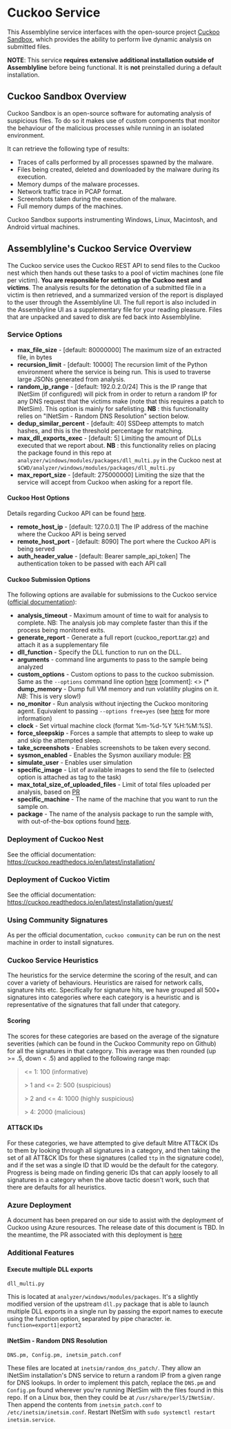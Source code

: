 # Cuckoo Service

This Assemblyline service interfaces with the open-source project [Cuckoo Sandbox](https://cuckoosandbox.org), which provides the ability to perform live dynamic analysis on submitted files.

**NOTE**: This service **requires extensive additional installation outside of Assemblyline** before being functional. It is **not** preinstalled during a default installation.

## Cuckoo Sandbox Overview

Cuckoo Sandbox is an open-source software for automating analysis of suspicious files. To do so it makes use of custom components 
that monitor the behaviour of the malicious processes while running in an isolated environment.

It can retrieve the following type of results:

* Traces of calls performed by all processes spawned by the malware.
* Files being created, deleted and downloaded by the malware during its execution.
* Memory dumps of the malware processes.
* Network traffic trace in PCAP format.
* Screenshots taken during the execution of the malware.
* Full memory dumps of the machines.

Cuckoo Sandbox supports instrumenting Windows, Linux, Macintosh, and
Android virtual machines.

## Assemblyline's Cuckoo Service Overview
The Cuckoo service  uses the Cuckoo REST API to send files to the Cuckoo nest which then hands out these tasks to a pool of victim machines (one file per victim). 
**You are responsible for setting up the Cuckoo nest and victims**. The analysis results for the detonation of a submitted file in a victim is then retrieved, 
and a summarized version of the report is displayed to the user through the Assemblyline UI. The full report is also included in the Assemblyline UI as a supplementary file for your reading pleasure. 
Files that are unpacked and saved to disk are fed back into Assemblyline.

### Service Options

* **max_file_size** - [default: 80000000] The maximum size of an extracted file, in bytes
* **recursion_limit** - [default: 10000] The recursion limit of the Python environment where the service is being run. This is used to traverse large JSONs generated from analysis.
* **random_ip_range** - [default: 192.0.2.0/24] This is the IP range that INetSim (if configured) will pick from in order to return a random IP for any DNS request that the victims make (note that this requires a patch to INetSim). This option is mainly for safelisting. 
**NB** : this functionality relies on "INetSim - Random DNS Resolution" section below.
* **dedup_similar_percent** - [default: 40] SSDeep attempts to match hashes, and this is the threshold percentage for matching.
* **max_dll_exports_exec** - [default: 5] Limiting the amount of DLLs executed that we report about.
**NB** : this functionality relies on placing the package found in this repo at `analyzer/windows/modules/packages/dll_multi.py` in the Cuckoo nest at `$CWD/analyzer/windows/modules/packages/dll_multi.py`
* **max_report_size** - [default: 275000000] Limiting the size that the service will accept from Cuckoo when asking for a report file.

#### Cuckoo Host Options
Details regarding Cuckoo API can be found [here](https://cuckoo.readthedocs.io/en/latest/usage/api/). 

* **remote_host_ip** - [default: 127.0.0.1] The IP address of the machine where the Cuckoo API is being served 
* **remote_host_port** - [default: 8090] The port where the Cuckoo API is being served
* **auth_header_value** - [default: Bearer sample_api_token] The authentication token to be passed with each API call

#### Cuckoo Submission Options

The following options are available for submissions to the Cuckoo service ([official documentation](https://cuckoo.readthedocs.io/en/latest/usage/api/#tasks-create-file)):

* **analysis_timeout** - Maximum amount of time to wait for analysis to complete. NB: The analysis job may complete faster
than this if the process being monitored exits.
* **generate_report** - Generate a full report (cuckoo_report.tar.gz) and attach it as a supplementary file
* **dll_function** - Specify the DLL function to run on the DLL.
* **arguments** - command line arguments to pass to the sample being analyzed
* **custom_options** - Custom options to pass to the cuckoo submission. Same as the `--options` command line option [here](https://cuckoo.sh/docs/usage/submit.html)
[comment]: <> (* **dump_memory** - Dump full VM memory and run volatility plugins on it. *NB*: This is very slow!)
* **no_monitor** - Run analysis without injecting the Cuckoo monitoring agent. Equivalent to passing `--options free=yes` (see [here](https://cuckoo.sh/docs/usage/packages.html) for more information)
* **clock** - Set virtual machine clock (format %m-%d-%Y %H:%M:%S).
* **force_sleepskip** - Forces a sample that attempts to sleep to wake up and skip the attempted sleep.
* **take_screenshots** - Enables screenshots to be taken every second.
* **sysmon_enabled** - Enables the Sysmon auxiliary module: [PR](https://github.com/cuckoosandbox/cuckoo/pull/2518)
* **simulate_user** - Enables user simulation
* **specific_image** - List of available images to send the file to (selected option is attached as tag to the task)
* **max_total_size_of_uploaded_files** - Limit of total files uploaded per analysis, based on [PR](https://github.com/cuckoosandbox/cuckoo/pull/3169)
* **specific_machine** - The name of the machine that you want to run the sample on. 
* **package** - The name of the analysis package to run the sample with, with out-of-the-box options found [here](https://cuckoo.readthedocs.io/en/latest/usage/packages/). 

### Deployment of Cuckoo Nest

See the official documentation: https://cuckoo.readthedocs.io/en/latest/installation/

### Deployment of Cuckoo Victim

See the official documentation: https://cuckoo.readthedocs.io/en/latest/installation/guest/

### Using Community Signatures
As per the official documentation, `cuckoo community` can be run on the nest machine in order to install signatures.

### Cuckoo Service Heuristics
The heuristics for the service determine the scoring of the result, and can cover a variety of behaviours. Heuristics are 
raised for network calls, signature hits etc. Specifically for signature hits, we have grouped all 500+ signatures into 
categories where each category is a heuristic and is representative of the signatures that fall under that category. 

#### Scoring
The scores for these categories are based on the average of the signature severities (which can be found in the Cuckoo Community 
repo on Github) for all the signatures in that category. This average was then rounded (up >= .5, down < .5) and applied to 
the following range map:

> &lt;= 1: 100 (informative)
>
> &gt; 1 and &lt;= 2: 500 (suspicious)
>
> &gt; 2 and &lt;= 4: 1000 (highly suspicious)
>
> &gt; 4: 2000 (malicious)

#### ATT&CK IDs
For these categories, we have attempted to give default Mitre ATT&CK IDs to them by looking through all signatures in a category,
 and then taking the set of all ATT&CK IDs for these signatures (called `ttp` in the signature code), and if the set was a single ID
 that ID would be the default for the category. Progress is being made on finding generic IDs that can apply loosely to all signatures
 in a category when the above tactic doesn't work, such that there are defaults for all heuristics.

### Azure Deployment
A document has been prepared on our side to assist with the deployment of Cuckoo using Azure resources. The release date of this document is TBD.
In the meantime, the PR associated with this deployment is [here](https://github.com/cuckoosandbox/cuckoo/pull/3120)

### Additional Features
#### Execute multiple DLL exports
`dll_multi.py`

This is located at `analyzer/windows/modules/packages`. It's a slightly modified 
version of the upstream `dll.py` package that is able to launch multiple DLL 
exports in a single run by passing the export names to execute using the 
function option, separated by pipe character. ie. `function=export1|export2`

#### INetSim - Random DNS Resolution
`DNS.pm, Config.pm, inetsim_patch.conf`

These files are located at `inetsim/random_dns_patch/`. They allow an INetSim installation's DNS service to return a random IP from a given range for DNS lookups.
In order to implement this patch, replace the `DNS.pm` and `Config.pm` found wherever you're running INetSim with the files found in this repo. If on a Linux box, then they 
could be at `/usr/share/perl5/INetSim/`. Then append the contents from `inetsim_patch.conf` to `/etc/inetsim/inetsim.conf`. Restart INetSim with `sudo systemctl restart inetsim.service`.
